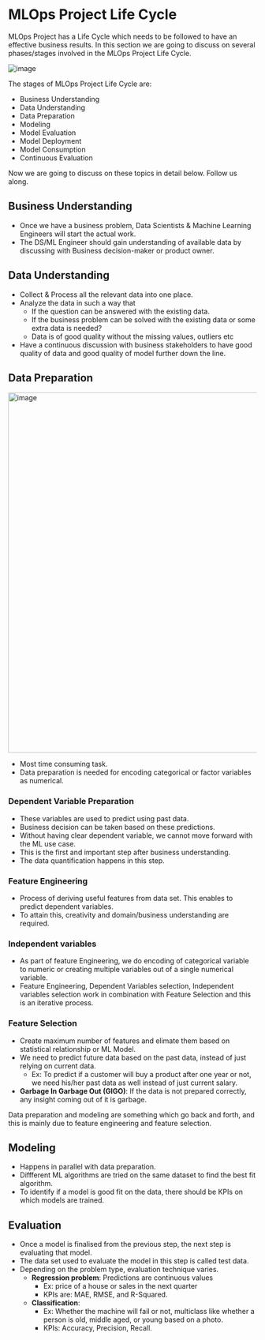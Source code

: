 # MLOps Project Life Cycle

MLOps Project has a Life Cycle which needs to be followed to have an effective business results. In this section we are going to discuss on several phases/stages involved in the MLOps Project Life Cycle.

![image](https://user-images.githubusercontent.com/19406666/206919780-59fae1bd-7b96-4065-8431-10950e0e8696.png)

The stages of MLOps Project Life Cycle are:
- Business Understanding
- Data Understanding
- Data Preparation
- Modeling
- Model Evaluation
- Model Deployment
- Model Consumption
- Continuous Evaluation

Now we are going to discuss on these topics in detail below. Follow us along.

## Business Understanding
- Once we have a business problem, Data Scientists & Machine Learning Engineers will start the actual work.
- The DS/ML Engineer should gain understanding of available data by discussing with Business decision-maker or product owner.

## Data Understanding
- Collect & Process all the relevant data into one place.
- Analyze the data in such a way that 
  - If the question can be answered with the existing data.
  - If the business problem can be solved with the existing data or some extra data is needed?
  - Data is of good quality without the missing values, outliers etc
- Have a continuous discussion with business stakeholders to have good quality of data and good quality of model further down the line.

## Data Preparation
<img width="730" alt="image" src="https://user-images.githubusercontent.com/19406666/207285176-c4b90b18-1afb-4243-a4fc-27c67cdf38db.png">

- Most time consuming task.
- Data preparation is needed for encoding categorical or factor variables as numerical.
### Dependent Variable Preparation
- These variables are used to predict using past data.
- Business decision can be taken based on these predictions.
- Without having clear dependent variable, we cannot move forward with the ML use case.
- This is the first and important step after business understanding.
- The data quantification happens in this step.

### Feature Engineering
- Process of deriving useful features from data set. This enables to predict dependent variables.
- To attain this, creativity and domain/business understanding are required.

### Independent variables
- As part of feature Engineering, we do encoding of categorical variable to numeric or creating multiple variables out of a single numerical variable.
- Feature Engineering, Dependent Variables selection, Independent variables selection work in combination with Feature Selection and this is an iterative process.

### Feature Selection
- Create maximum number of features and elimate them based on statistical relationship or ML Model.
- We need to predict future data based on the past data, instead of just relying on current data. 
  - Ex: To predict if a customer will buy a product after one year or not, we need his/her past data as well instead of just current salary.
- **Garbage In Garbage Out (GIGO)**: If the data is not prepared correctly, any insight coming out of it is garbage.

Data preparation and modeling are something which go back and forth, and this is mainly due to feature engineering and feature selection.

## Modeling
- Happens in parallel with data preparation.
- Diffferent ML algorithms are tried on the same dataset to find the best fit algorithm.
- To identify if a model is good fit on the data, there should be KPIs on which models are trained.

## Evaluation
- Once a model is finalised from the previous step, the next step is evaluating that model.
- The data set used to evaluate the model in this step is called test data.
- Depending on the problem type, evaluation technique varies.
  - **Regression problem**: Predictions are continuous values
    - Ex: price of a house or sales in the next quarter
    - KPIs are: MAE, RMSE, and R-Squared.
  - **Classification**: 
    - Ex: Whether the machine will fail or not, multiclass like whether a person is old, middle aged, or young based on a photo.
    - KPIs: Accuracy, Precision, Recall.
